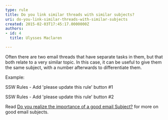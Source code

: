 ```yaml
---
type: rule
title: Do you link similar threads with similar subjects?
uri: do-you-link-similar-threads-with-similar-subjects
created: 2015-02-03T17:45:17.0000000Z
authors:
- id: 4
  title: Ulysses Maclaren

---
```




<span class='intro'> <p>Often there are two email threads that have separate tasks in them, but that both relate to a very similar topic. In this case, it can be useful to give them the same subject, with a number afterwards to differentiate them.</p> </span>

<p>​​Example&#58;</p><p class="ssw15-rteElement-GreyBox">SSW Rules - Add 'please update this rule' button <span class="ssw15-rteStyle-Highlight">#1</span></p><p class="ssw15-rteElement-GreyBox">SSW Rules - Add 'please update this rule' button <span class="ssw15-rteStyle-Highlight">#2</span></p><p class="p4"><span class="s1">Read <span class="s2"><a href="/Pages/ImportanceOfAGoodSubject.aspx">Do you realize the importance of a good email Subject?</a></span>&#160;for more on good email subjects.​</span></p>


